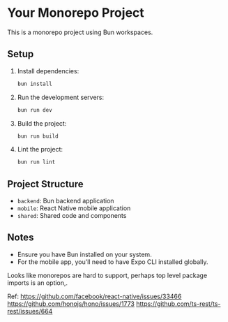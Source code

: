 # Your Monorepo Project

This is a monorepo project using Bun workspaces.

## Setup

1. Install dependencies:
   ```sh
   bun install
   ```

2. Run the development servers:
   ```sh
   bun run dev
   ```

3. Build the project:
   ```sh
   bun run build
   ```

4. Lint the project:
   ```sh
   bun run lint
   ```

## Project Structure

- `backend`: Bun backend application
- `mobile`: React Native mobile application
- `shared`: Shared code and components

## Notes

- Ensure you have Bun installed on your system.
- For the mobile app, you'll need to have Expo CLI installed globally.

Looks like monorepos are hard to support, perhaps top level package imports is an option,. 

Ref: https://github.com/facebook/react-native/issues/33466 
https://github.com/honojs/hono/issues/1773
https://github.com/ts-rest/ts-rest/issues/664